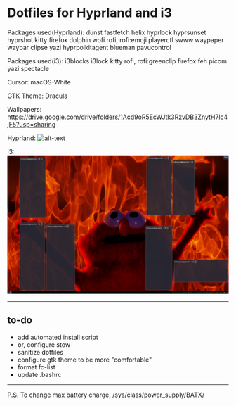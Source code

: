 # Dotfiles for Hyprland and i3
Packages used(Hyprland):
  dunst
  fastfetch
  helix
  hyprlock
  hyprsunset
  hyprshot
  kitty
  firefox
  dolphin
  wofi
  rofi, rofi:emoji
  playerctl
  swww
  waypaper
  waybar
  clipse
  yazi
  hyprpolkitagent
  blueman
  pavucontrol



Packages used(i3):
  i3blocks
  i3lock
  kitty
  rofi, rofi:greenclip
  firefox
  feh
  picom
  yazi
  spectacle

  Cursor: macOS-White
  
  GTK Theme: Dracula

Wallpapers:
  https://drive.google.com/drive/folders/1Acd9oR5EcWJtk3RzvDB3ZnytH7lc4jF5?usp=sharing

Hyprland:
  ![alt-text](https://github.com/aureliusthelast/dotfiles/blob/main/hyprland.png "hyprland") 
  
i3:
  ![alt-text](https://github.com/aureliusthelast/dotfiles/blob/main/i3.png "i3")

***
## to-do
* add automated install script
* or, configure stow
* sanitize dotfiles
* configure gtk theme to be more "comfortable"
* format fc-list
* update .bashrc


***
P.S. To change max battery charge, /sys/class/power_supply/BATX/

  
